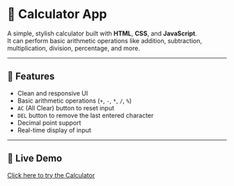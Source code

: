 # 🧮 Calculator App

A simple, stylish calculator built with **HTML**, **CSS**, and **JavaScript**.  
It can perform basic arithmetic operations like addition, subtraction, multiplication, division, percentage, and more.

---

## 🚀 Features
- Clean and responsive UI
- Basic arithmetic operations (`+`, `-`, `*`, `/`, `%`)
- `AC` (All Clear) button to reset input
- `DEL` button to remove the last entered character
- Decimal point support
- Real-time display of input

---

## 🔗 Live Demo
[Click here to try the Calculator](https://tharanitamilpandithan-dev-calculator.netlify.app/)

